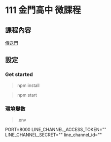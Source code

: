 111 金門高中 微課程
===


## 課程內容 

[傳送門](https://hackmd.io/@KMN/MakeALineBot)


## 設定

### Get started

> npm install

> npm start

### 環境變數
> .env

PORT=8000
LINE_CHANNEL_ACCESS_TOKEN=""
LINE_CHANNEL_SECRET=""
line_channel_id=""



